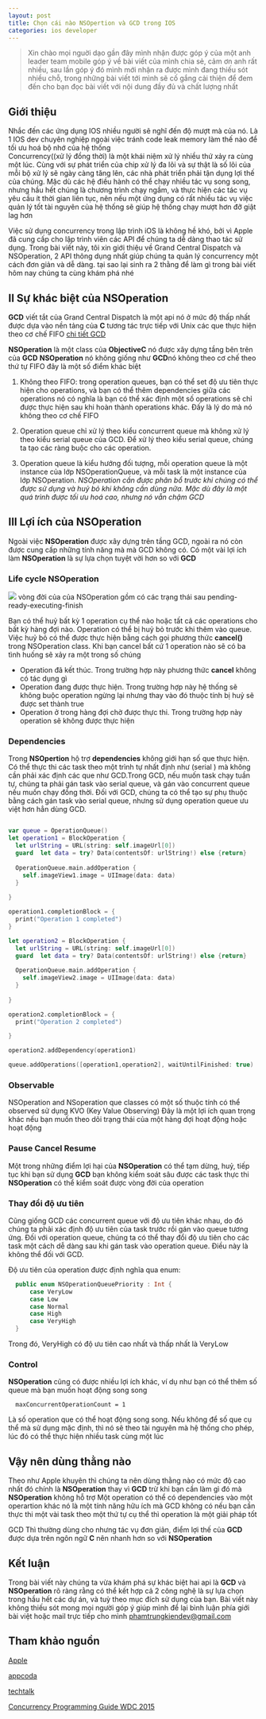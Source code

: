 ```yaml
---
layout: post
title: Chọn cái nào NSOpertion và GCD trong IOS 
categories: ios developer
---
```

> Xin chào mọi nguời dạo gần đây mình nhận được góp ý của một anh leader team mobile  góp ý về bài viết của mình chia sẻ, cảm ơn anh rất nhiều, sau lần góp ý đó mình mới nhận ra được mình đang thiếu sót nhiều chỗ, trong những bài viết tới mình sẽ cố gắng cải thiện để đem đến cho bạn đọc bài viết với nội dung đầy đủ và chất lượng nhất 


## Giới thiệu 
Nhắc đến các ứng dụng  IOS nhiều người sẽ nghĩ đến độ mượt mà của nó. Là 1 IOS dev chuyên nghiệp ngoài việc tránh code leak memory làm thế nào để tối ưu hoá bộ nhớ của hệ thống  
Concurrency((xử lý đồng thời) là một khái niệm xử lý nhiều thứ xảy ra cùng một lúc. Cùng với sự phát triển của chip xử lý đa lõi và sự thật là số lõi của mỗi bộ xử lý sẽ ngày càng tăng lên, các nhà phát triển phải tận dụng lợi thế của chúng. Mặc dù các hệ điều  hành có thể chạy nhiều tác vụ song song, nhưng hầu hết chúng là chương trình chạy ngầm, và  thực hiện các tác vụ yêu cầu ít thời gian liên tục, nên nếu một ứng dụng có rất nhiều tác vụ  việc quản lý tốt tài nguyên của hệ thống sẽ giúp hệ thống chạy mượt hơn đỡ giật lag hơn 

Việc sử dụng concurrency trong lập trình iOS là không hề khó, bởi vì Apple đã cung cấp cho lập trình viên các API để chúng ta dễ dàng thao tác sử dụng. Trong bài viết này, tôi xin giới thiệu về Grand Central Dispatch và NSOperation, 2 API thông dụng nhất giúp chúng ta quản lý concurrency một cách đơn giản và dễ dàng. tại sao lại sinh ra 2 thằng để làm gì  trong  bài viết hôm nay chúng ta cùng khám phá nhé 

## II Sự khác biệt của NSOperation 

**GCD** viết tắt của Grand Central Dispatch là một api nó ở  mức độ thấp nhất  được dựa vào nền tảng của **C** tương tác trực tiếp với Unix  các que thực hiện theo cơ chế FIFO [chi tiết GCD](https://techtalk.vn/concurrent-programming-with-gcd-in-swift-3-part-1.html)

**NSOperation** là một class của **ObjectiveC** nó được xây dựng tầng bên trên của  **GCD**
**NSOperation**  nó không giống như **GCD**nó không theo cơ chế theo thứ tự FIFO đây là một số điểm khác biệt 
1. Không theo FIFO: trong operation queues, bạn có thể set độ ưu tiên thực hiện  cho operations, và bạn có thể thêm dependencies giữa các operations nó có nghĩa là bạn có thể xác định một số operations sẽ chỉ được thực hiện sau khi hoàn thành operations khác. Đấy là lý do mà nó không theo cơ chế FIFO 

2. Operation queue chỉ xử lý theo kiểu concurrent queue mà không xử lý theo kiểu serial queue của GCD. Để xử lý theo kiểu serial queue, chúng ta tạo các ràng buộc cho các operation.

3. Operation queue là kiểu hướng đối tượng, mỗi operation queue là một instance của lớp NSOperationQueue, và mỗi task là một instance của lớp NSOperation.
*NSOperation cần được phân bổ trước khi chúng có thể được sử dụng và huỷ bỏ khi không cần dùng nữa. Mặc dù đây là một quá trình được tối ưu hoá cao, nhưng nó vẫn chậm GCD*
## III Lợi ích của NSOperation 
Ngoài việc **NSOperation** được xây dựng  trên tầng  GCD, ngoài ra nó còn được  cung cấp những tính năng  mà  mà GCD  không có.  Có một vài lợi ích làm **NSOperation** là sự lựa chọn tuyệt vời hơn so với **GCD**
### Life cycle NSOperation 
![](https://i.imgur.com/llUvCp1.png)
vòng đời của của NSOperation gồm có các trạng thái sau pending-ready-executing-finish 

Bạn có thể huỷ bất kỳ 1 operation cụ thể nào hoặc tất cả các operations cho bất kỳ hàng đợi nào. Operation có thể bị huỷ bỏ trước khi thêm vào queue. Việc huỷ bỏ có thể được thực hiện bằng cách gọi phương thức **cancel()** trong NSOperation class. Khi bạn cancel bất cứ 1 operation nào sẽ có ba tình huống sẽ xảy ra một trong số chúng 

+ Operation đã kết thúc. Trong trường hợp này phương thức **cancel** không có tác dụng gì 
+ 	Operation đang được thực hiện. Trong trường hợp này hệ thống sẽ không buộc operation ngừng lại nhưng thay vào đó thuộc tính bị huỷ sẽ được set thành true 
+ Operation ở trong hàng đợi chờ được thực thi. Trong trường hợp này operation sẽ không được thực hiện 

### Dependencies 

Trong **NSOpertion** hộ trợ **dependencies**  không giới hạn số que thực hiện.  Có thể thực thi các task theo một trình tự nhất định như (serial ) mà không cần phải xác định các que như GCD.Trong GCD, nếu muốn task chạy tuần tự, chúng ta phải gán task vào serial queue, và gán vào concurrent queue nếu muốn chạy đồng thời. Đối với GCD, chúng ta có thể tạo sự phụ thuộc bằng cách gán task vào serial queue, nhưng sử dụng operation queue ưu việt hơn hẳn dùng GCD.

``` swift

var queue = OperationQueue()
let operation1 = BlockOperation {
  let urlString = URL(string: self.imageUrl[0])
  guard  let data = try? Data(contentsOf: urlString!) else {return}
  
  OperationQueue.main.addOperation {
    self.imageView1.image = UIImage(data: data)
  }
  
}

operation1.completionBlock = {
  print("Operation 1 completed")
}

let operation2 = BlockOperation {
  let urlString = URL(string: self.imageUrl[0])
  guard  let data = try? Data(contentsOf: urlString!) else {return}
  
  OperationQueue.main.addOperation {
    self.imageView2.image = UIImage(data: data)
  }
  
}

operation2.completionBlock = {
  print("Operation 2 completed")

}

operation2.addDependency(operation1)

queue.addOperations([operation1,operation2], waitUntilFinished: true)

```

### Observable 
NSOperation and NSoperation que classes   có  một số thuộc tính có thể observed sử dụng KVO (Key Value Observing)  Đây là một lợi ích quan trọng khác nếu bạn muốn theo dõi trạng thái của một hàng đợi hoạt động hoặc hoạt động


### Pause Cancel Resume 
Một trong những điểm lợi hại của **NSOperation**  có thể tạm dừng, huỷ, tiếp tục 
khi bạn sử dụng **GCD** bạn không kiểm soát sâu được   các task thực thi  **NSOperation** có thể kiểm soát được vòng đời của operation 
### Thay đổi độ ưu tiên 
Cũng giống GCD  các concurrent queue với độ ưu tiên khác nhau, do đó chúng ta phải xác định độ ưu tiên của task trước rồi gán vào queue tương ứng. Đối với operation queue, chúng ta có thể thay đổi độ ưu tiên cho các task một cách dễ dàng sau khi gán task vào operation queue. Điều này là không thể đối với GCD.

Độ ưu tiên của operation được định nghĩa qua enum:
``` swift 
  public enum NSOperationQueuePriority : Int {
      case VeryLow
      case Low
      case Normal
      case High
      case VeryHigh
  }

```
Trong đó, VeryHigh có độ ưu tiên cao nhất và thấp nhất là VeryLow

### Control 
**NSOperation** cũng có được nhiều lợi ích khác, ví dụ như bạn có thể thêm số queue mà bạn muốn hoạt động song song 
``` 
  maxConcurrentOperationCount = 1
```
Là số operation que  có thể hoạt động song song. Nếu  không để số que cụ thể mà sử dụng  mặc định, thì nó sẽ theo tài nguyên mà hệ thống cho phép, lúc đó có thể thực hiện nhiều task cùng một lúc 
 
## Vậy nên dùng thằng nào 

Theo như Apple khuyên thì chúng ta nên dùng thằng nào có mức độ cao nhất đó chính là **NSOperation**  thay vì **GCD** trừ khi bạn cần làm gì đó mà **NSOperation** không hỗ trợ 
Một operation có thể có dependencies vào một operartion khác nó là một tính năng hữu ích mà GCD không có nếu bạn cần thực thi một vài task theo một thứ tự cụ thể thì operation là một giải pháp tốt 

GCD Thì thường dùng cho nhưng tác vụ đơn giản, điểm lợi thế của **GCD** được dựa trên ngôn ngữ **C** nên nhanh hơn so với **NSOperation** 	


## Kết luận 

Trong bài viết này chúng ta vừa khám phá  sự khác biệt hai api là  **GCD** và **NSOperation**    rõ ràng rằng có thể kết hợp cả 2 công nghệ là sự lựa chọn trong hầu hết các dự án, và tuỳ theo mục đích sử dụng của bạn.  Bài viết này không thiếu sót mong mọi người góp ý giúp mình để lại bình luận phía giới bài việt hoặc mail trực tiếp cho mình phamtrungkiendev@gmail.com

## Tham khảo nguồn 
[Apple](https://developer.apple.com/documentation/foundation/nsoperationqueue)

[appcoda](https://www.appcoda.com/ios-concurrency/)

[techtalk](https://techtalk.vn/concurrent-programming-with-gcd-in-swift-3-part-1.html)

[Concurrency Programming Guide
](https://developer.apple.com/library/archive/documentation/General/Conceptual/ConcurrencyProgrammingGuide/Introduction/Introduction.html#//apple_ref/doc/uid/TP40008091)
[WDC 2015](https://developer.apple.com/videos/play/wwdc2015/226/)
